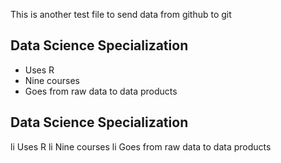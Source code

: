 This is another test file to send data from github to git

## Data Science Specialization 

 * Uses R 
 * Nine courses 
 * Goes from raw data to data products


## Data Science Specialization 

 li Uses R 
 li Nine courses 
 li Goes from raw data to data products
